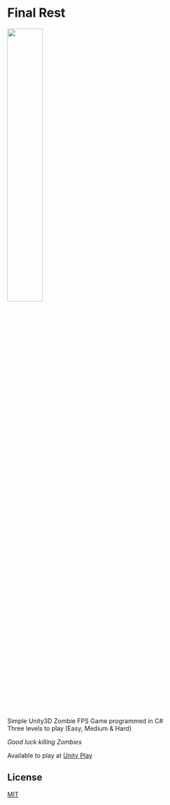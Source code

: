# Final Rest

<a href="https://play.unity.com/en/games/133d22b6-08e7-4e03-a56c-5b76d08bc246/final-rest"><img style="width: 40%" src="https://play.unity.com/_next/image?url=https%3A%2F%2Fplay.unity.com%2Fapi%2Fv1%2Ffiles%2Ffile%2F13e5e8b7-f7e8-4ef6-8a18-85312708d3f6%2Fcontent&w=640&q=75"></a>

Simple Unity3D Zombie FPS Game programmed in C#<br>
Three levels to play (Easy, Medium & Hard)<br>

*Good luck killing Zombies*<br>

Available to play at <a href="https://play.unity.com/en/games/133d22b6-08e7-4e03-a56c-5b76d08bc246/final-rest">Unity Play</a>

## License
[MIT](https://choosealicense.com/licenses/mit/)
